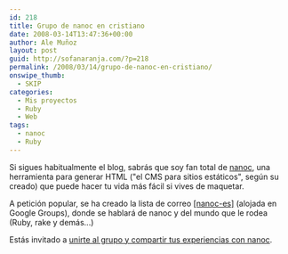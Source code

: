 ```yaml
---
id: 218
title: Grupo de nanoc en cristiano
date: 2008-03-14T13:47:36+00:00
author: Ale Muñoz
layout: post
guid: http://sofanaranja.com/?p=218
permalink: /2008/03/14/grupo-de-nanoc-en-cristiano/
onswipe_thumb:
  - SKIP
categories:
  - Mis proyectos
  - Ruby
  - Web
tags:
  - nanoc
  - Ruby
---
```

Si sigues habitualmente el blog, sabrás que soy fan total de [nanoc](http://nanoc.stoneship.org), una herramienta para generar HTML ("el CMS para sitios estáticos", según su creado) que puede hacer tu vida más fácil si vives de maquetar.

A petición popular, se ha creado la lista de correo [[nanoc-es]](http://groups.google.com/group/nanoc-es?hl=es) (alojada en Google Groups), donde se hablará de nanoc y del mundo que le rodea (Ruby, rake y demás...)

Estás invitado a [unirte al grupo y compartir tus experiencias con nanoc](http://groups.google.com/group/nanoc-es?hl=es).